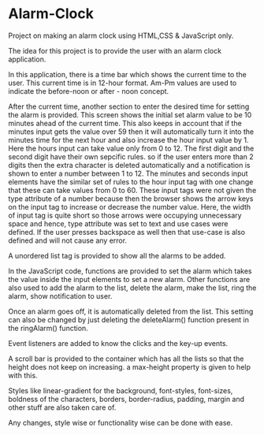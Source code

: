 # Alarm-Clock
Project on making an alarm clock using HTML,CSS &amp; JavaScript only.

The idea for this project is to provide the user with an alarm clock application.

In this application, there is a time bar which shows the current time to the user. This current time is in 12-hour format.
Am-Pm values are used to indicate the before-noon or after - noon concept.

After the current time, another section to enter the desired time for setting the alarm is provided.
This screen shows the initial set alarm value to be 10 minutes ahead of the current time. This also keeps in account that if the minutes input gets the value over 59 then it will automatically turn it into the minutes time for the next hour and also increase the hour input value by 1.
Here the hours input can take value only from 0 to 12. The first digit and the second digit have their own sepcific rules. so if the user enters more than 2 digits then the extra character is deleted automatically and a notification is shown to enter a number between 1 to 12.
The minutes and seconds input elements have the similar set of rules to the hour input tag with one change that these can take values from 0 to 60.
These input tags were not given the type attribute of a number because then the browser shows the arrow keys on the input tag to increase or decrease the number value. Here, the width of input tag is quite short so those arrows were occupying unnecessary space and hence, type attribute was set to text and use cases were defined.
If the user presses backspace as well then that use-case is also defined and will not cause any error.

A unordered list tag is provided to show all the alarms to be added.

In the JavaScript code, functions are provided to set the alarm which takes the value inside the input elements to set a new alarm. Other functions are also used to add the alarm to the list, delete the alarm, make the list, ring the alarm, show notification to user.

Once an alarm goes off, it is automatically deleted from the list. This setting can also be changed by just deleting the deleteAlarm() function present in the ringAlarm() function.

Event listeners are added to know the clicks and the key-up events.

A scroll bar is provided to the container which has all the lists so that the height does not keep on increasing. a max-height property is given to help with this.

Styles like linear-gradient for the background, font-styles, font-sizes, boldness of the characters, borders, border-radius, padding, margin and other stuff are also taken care of.

Any changes, style wise or functionality wise can be done with ease.
